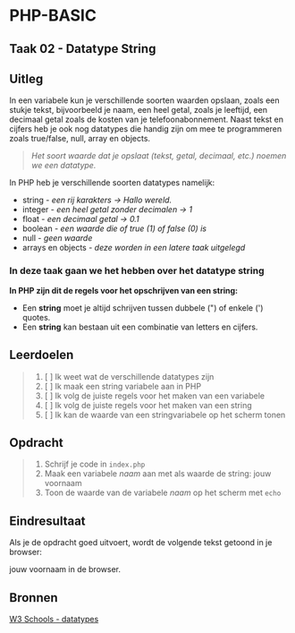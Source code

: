 # PHP-BASIC

## Taak 02 - Datatype String

## Uitleg

In een variabele kun je verschillende soorten waarden opslaan, zoals een stukje tekst, bijvoorbeeld je naam, een heel getal, zoals je leeftijd, een decimaal getal zoals de kosten van je telefoonabonnement. Naast tekst en cijfers heb je ook nog datatypes die handig zijn om mee te programmeren zoals true/false, null, array en objects.
>
>_Het soort waarde dat je opslaat (tekst, getal, decimaal, etc.) noemen we een datatype._
>
In PHP heb je verschillende soorten datatypes namelijk:

* string - _een rij karakters -> Hallo wereld._
* integer - _een heel getal zonder decimalen -> 1_
* float - _een decimaal getal -> 0.1_
* boolean - _een waarde die of true (1) of false (0) is_
* null - _geen waarde_
* arrays en objects - _deze worden in een latere taak uitgelegd_

### In deze taak gaan we het hebben over het datatype string

**In PHP zijn dit de regels voor het opschrijven van een string:**

* Een **string** moet je altijd schrijven tussen dubbele (") of enkele (') quotes.
* Een **string** kan bestaan uit een combinatie van letters en cijfers.

## Leerdoelen

>1. [ ] Ik weet wat de verschillende datatypes zijn
>2. [ ] Ik maak een string variabele aan in PHP
>3. [ ] Ik volg de juiste regels voor het maken van een variabele
>4. [ ] Ik volg de juiste regels voor het maken van een string
>5. [ ] Ik kan de waarde van een stringvariabele op het scherm tonen

## Opdracht

>1. Schrijf je code in `index.php`
>2. Maak een variabele _naam_ aan met als waarde de string: jouw voornaam
>3. Toon de waarde van de variabele _naam_ op het scherm met `echo`

## Eindresultaat

Als je de opdracht goed uitvoert, wordt de volgende tekst getoond in je browser:

jouw voornaam in de browser.

## Bronnen

[W3 Schools - datatypes](https://www.w3schools.com/PHP/php_datatypes.asp)

<!--- ------------ DIT COMMENTAAR LATEN STAAN AUB ------------
------------------ ------------------------------ ------------
------------------ eagle ref:72778502
------------------ ------------------------------ ------------
------------------ DIT COMMENTAAR LATEN STAAN AUB -------- -->
